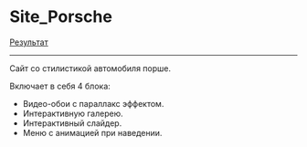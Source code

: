# Site_Porsche
[Результат]([https://maksgd.github.io/Site_Porsche/](https://maksgd.github.io/Site_Porsche/))
***
Сайт со стилистикой автомобиля порше. 

Включает в себя 4 блока:
* Видео-обои с параллакс эффектом.
* Интерактивную галерею.
* Интерактивный слайдер.
* Меню с анимацией при наведении. 
